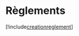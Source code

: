 # Règlements

[!include[creationreglement](reglements.creationreglement.autogen.md)]



















































































